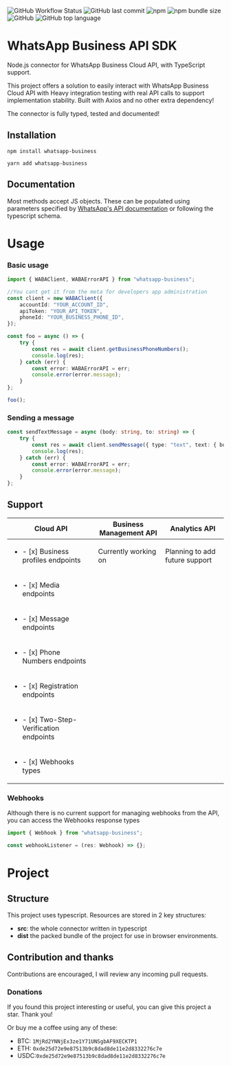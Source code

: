 ![GitHub Workflow Status](https://img.shields.io/github/workflow/status/MarcosNicolau/whatsapp-business-sdk/Release)
![GitHub last commit](https://img.shields.io/github/last-commit/MarcosNicolau/whatsapp-business-sdk)
![npm](https://img.shields.io/npm/v/whatsapp-business)
![npm bundle size](https://img.shields.io/bundlephobia/minzip/whatsapp-business)
![GitHub](https://img.shields.io/github/license/MarcosNicolau/whatsapp-business-sdk)
![GitHub top language](https://img.shields.io/github/languages/top/MarcosNicolau/whatsapp-business-sdk)

# WhatsApp Business API SDK

Node.js connector for WhatsApp Business Cloud API, with TypeScript support.

This project offers a solution to easily interact with WhatsApp Business Cloud API with Heavy integration testing with real API calls to support implementation stability. Built with Axios and no other extra dependency!

The connector is fully typed, tested and documented!

## Installation

`npm install whatsapp-business`

`yarn add whatsapp-business`

## Documentation

Most methods accept JS objects. These can be populated using parameters specified by [WhatsApp's API documentation](https://developers.facebook.com/docs/whatsapp/cloud-api/overview) or following the typescript schema.

# Usage

### Basic usage

```typescript
import { WABAClient, WABAErrorAPI } from "whatsapp-business";

//You cant get it from the meta for developers app administration
const client = new WABAClient({
	accountId: "YOUR_ACCOUNT_ID",
	apiToken: "YOUR_API_TOKEN",
	phoneId: "YOUR_BUSINESS_PHONE_ID",
});

const foo = async () => {
	try {
		const res = await client.getBusinessPhoneNumbers();
		console.log(res);
	} catch (err) {
		const error: WABAErrorAPI = err;
		console.error(error.message);
	}
};

foo();
```

### Sending a message

```typescript
const sendTextMessage = async (body: string, to: string) => {
	try {
		const res = await client.sendMessage({ type: "text", text: { body }, to });
		console.log(res);
	} catch (err) {
		const error: WABAErrorAPI = err;
		console.error(error.message);
	}
};
```

## Support

| Cloud API                                     | Business Management API | Analytics API                  |
| --------------------------------------------- | ----------------------- | ------------------------------ |
| <ul><li>- [x] Business profiles endpoints     | Currently working on    | Planning to add future support |
| <ul><li>- [x] Media endpoints                 |                         |
| <ul><li>- [x] Message endpoints               |                         |
| <ul><li>- [x] Phone Numbers endpoints         |
| <ul><li>- [x] Registration endpoints          |                         |
| <ul><li>- [x] Two-Step-Verification endpoints |                         |
| <ul><li>- [x] Webhooks types                  |                         |

### Webhooks

Although there is no current support for managing webhooks from the API, you can access the Webhooks response types

```typescript
import { Webhook } from "whatsapp-business";

const webhookListener = (res: Webhook) => {};
```

# Project

## Structure

This project uses typescript. Resources are stored in 2 key structures:

-   <b>src</b>: the whole connector written in typescript
-   <b>dist</b> the packed bundle of the project for use in browser environments.

## Contribution and thanks

Contributions are encouraged, I will review any incoming pull requests.

### Donations

If you found this project interesting or useful, you can give this project a star. Thank you!

Or buy me a coffee using any of these:

-   BTC: `1MjRd2YNNjEx3ze1Y71UNSgbAF9XECKTP1`
-   ETH: `0xde25d72e9e87513b9c8dad8de11e2d8332276c7e`
-   USDC:`0xde25d72e9e87513b9c8dad8de11e2d8332276c7e`
